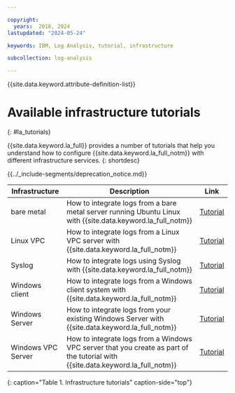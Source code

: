 ```yaml
---

copyright:
  years:  2018, 2024
lastupdated: "2024-05-24"

keywords: IBM, Log Analysis, tutorial, infrastructure

subcollection: log-analysis

---
```


{{site.data.keyword.attribute-definition-list}}


# Available infrastructure tutorials
{: #la_tutorials}

{{site.data.keyword.la_full}} provides a number of tutorials that help you understand how to configure {{site.data.keyword.la_full_notm}} with different infrastructure services.
{: shortdesc}


{{../_include-segments/deprecation_notice.md}}

| Infrastructure | Description | Link |
|--------|------------|---|
| bare metal | How to integrate logs from a bare metal server running Ubuntu Linux with {{site.data.keyword.la_full_notm}} | [Tutorial](/docs/log-analysis?topic=log-analysis-ubuntu_baremetal) |
| Linux VPC | How to integrate logs from a Linux VPC server with {{site.data.keyword.la_full_notm}} | [Tutorial](/docs/log-analysis?topic=log-analysis-ubuntu) |
| Syslog | How to integrate logs using Syslog with {{site.data.keyword.la_full_notm}} | [Tutorial](/docs/log-analysis?topic=log-analysis-syslog) |
| Windows client | How to integrate logs from a Windows client system with {{site.data.keyword.la_full_notm}} | [Tutorial](/docs/log-analysis?topic=log-analysis-windows) |
| Windows Server | How to integrate logs from your existing Windows Server with {{site.data.keyword.la_full_notm}} | [Tutorial](/docs/log-analysis?topic=log-analysis-windows_serv) |
| Windows VPC Server | How to integrate logs from a Windows VPC server that you create as part of the tutorial with {{site.data.keyword.la_full_notm}} | [Tutorial](/docs/log-analysis?topic=log-analysis-windows_vpc_tutorial) |
{: caption="Table 1. Infrastructure tutorials" caption-side="top"}
